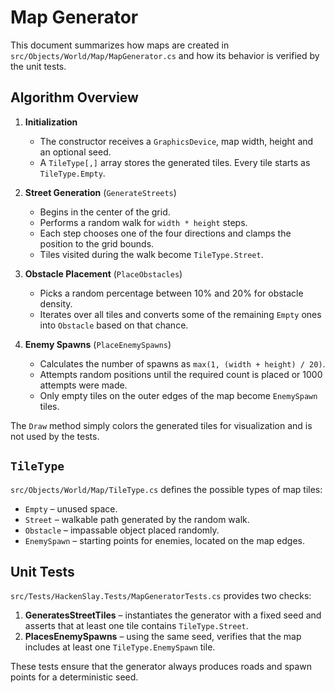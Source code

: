 # Map Generator

This document summarizes how maps are created in `src/Objects/World/Map/MapGenerator.cs` and how its behavior is verified by the unit tests.

## Algorithm Overview

1. **Initialization**
   - The constructor receives a `GraphicsDevice`, map width, height and an optional seed.
   - A `TileType[,]` array stores the generated tiles. Every tile starts as `TileType.Empty`.

2. **Street Generation** (`GenerateStreets`)
   - Begins in the center of the grid.
   - Performs a random walk for `width * height` steps.
   - Each step chooses one of the four directions and clamps the position to the grid bounds.
   - Tiles visited during the walk become `TileType.Street`.

3. **Obstacle Placement** (`PlaceObstacles`)
   - Picks a random percentage between 10% and 20% for obstacle density.
   - Iterates over all tiles and converts some of the remaining `Empty` ones into `Obstacle` based on that chance.

4. **Enemy Spawns** (`PlaceEnemySpawns`)
   - Calculates the number of spawns as `max(1, (width + height) / 20)`.
   - Attempts random positions until the required count is placed or 1000 attempts were made.
   - Only empty tiles on the outer edges of the map become `EnemySpawn` tiles.

The `Draw` method simply colors the generated tiles for visualization and is not used by the tests.

## `TileType`

`src/Objects/World/Map/TileType.cs` defines the possible types of map tiles:

- `Empty` – unused space.
- `Street` – walkable path generated by the random walk.
- `Obstacle` – impassable object placed randomly.
- `EnemySpawn` – starting points for enemies, located on the map edges.

## Unit Tests

`src/Tests/HackenSlay.Tests/MapGeneratorTests.cs` provides two checks:

1. **GeneratesStreetTiles** – instantiates the generator with a fixed seed and asserts that at least one tile contains `TileType.Street`.
2. **PlacesEnemySpawns** – using the same seed, verifies that the map includes at least one `TileType.EnemySpawn` tile.

These tests ensure that the generator always produces roads and spawn points for a deterministic seed.
